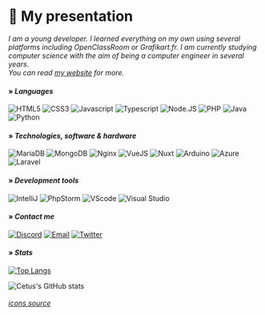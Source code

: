 # 👋 My presentation

*I am a young developer. I learned everything on my own using several platforms including OpenClassRoom or Grafikart.fr. I am currently studying computer science with the aim of being a computer engineer in several years.*<br>
*You can read [my website](https://cetus.is-a.dev) for more.*

#### **» *Languages***<br>
![HTML5](https://img.shields.io/badge/HTML5-E34F26?style=for-the-badge&logo=html5&logoColor=white)
![CSS3](https://img.shields.io/badge/CSS3-1572B6?style=for-the-badge&logo=css3&logoColor=white)
![Javascript](https://img.shields.io/badge/JavaScript-323330?style=for-the-badge&logo=javascript&logoColor=F7DF1E)
![Typescript](https://img.shields.io/badge/TypeScript-007ACC?style=for-the-badge&logo=typescript&logoColor=white)
![Node.JS](https://img.shields.io/badge/Node.js-339933?style=for-the-badge&logo=nodedotjs&logoColor=white)
![PHP](https://img.shields.io/badge/PHP-777BB4?style=for-the-badge&logo=php&logoColor=white)
![Java](https://img.shields.io/badge/Java-ED8B00?style=for-the-badge&logo=java&logoColor=white)
![Python](https://img.shields.io/badge/Python-3776AB?style=for-the-badge&logo=python&logoColor=white)

#### **» *Technologies, software & hardware***<br>
![MariaDB](https://img.shields.io/badge/MariaDB-003545?style=for-the-badge&logo=mariadb&logoColor=white)
![MongoDB](https://img.shields.io/badge/MongoDB-4EA94B?style=for-the-badge&logo=mongodb&logoColor=white)
![Nginx](https://img.shields.io/badge/Nginx-009639?style=for-the-badge&logo=nginx&logoColor=white)
![VueJS](https://img.shields.io/badge/Vue.js-35495E?style=for-the-badge&logo=vuedotjs&logoColor=4FC08D)
![Nuxt](	https://img.shields.io/badge/nuxt.js-00C58E?style=for-the-badge&logo=nuxtdotjs&logoColor=white)
![Arduino](https://img.shields.io/badge/Arduino-00979D?style=for-the-badge&logo=Arduino&logoColor=white)
![Azure](https://img.shields.io/badge/Azure_DevOps-0078D7?style=for-the-badge&logo=azure-devops&logoColor=white)
![Laravel](https://img.shields.io/badge/Laravel-FF2D20?style=for-the-badge&logo=laravel&logoColor=white)

#### **» *Development tools***<br>
![IntelliJ](https://img.shields.io/badge/IntelliJIDEA-000000.svg?style=for-the-badge&logo=intellij-idea&logoColor=white)
![PhpStorm](https://img.shields.io/badge/phpstorm-143?style=for-the-badge&logo=phpstorm&logoColor=black&color=black&labelColor=darkorchid)
![VScode](https://img.shields.io/badge/nuxt.js-00C58E?style=for-the-badge&logo=nuxtdotjs&logoColor=white)
![Visual Studio](https://img.shields.io/badge/Visual_Studio-5C2D91?style=for-the-badge&logo=visual%20studio&logoColor=white)

#### **» *Contact me***<br>
[![Discord](https://img.shields.io/badge/Discord-7289DA?style=for-the-badge&logo=discord&logoColor=white)](https://discord.com/users/522123053581467669)
[![Email](https://img.shields.io/badge/Gmail-D14836?style=for-the-badge&logo=gmail&logoColor=white)](mailto:dev-cetus@proton.me)
[![Twitter](https://img.shields.io/badge/Twitter-1DA1F2?style=for-the-badge&logo=twitter&logoColor=white)](https://twitter.com/dev_cetus)

#### **» *Stats***

[![Top Langs](https://github-readme-stats.vercel.app/api/top-langs/?username=dev-cetus&layout=compact)](#)

![Cetus's GitHub stats](https://github-readme-stats.vercel.app/api?username=dev-cetus&show_icons=true&theme=vue)
<br>
<br>
*[icons source](https://github.com/alexandresanlim/Badges4-README.md-Profile)*
